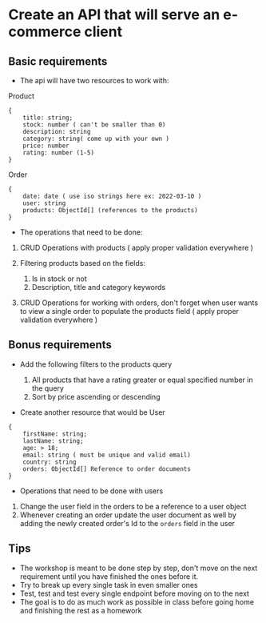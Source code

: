 # Create an API that will serve an e-commerce client

## Basic requirements

- The api will have two resources to work with:

Product

```
{
    title: string;
    stock: number ( can't be smaller than 0)
    description: string
    category: string( come up with your own )
    price: number
    rating: number (1-5)
}
```

Order

```
{
    date: date ( use iso strings here ex: 2022-03-10 )
    user: string
    products: ObjectId[] (references to the products)
}
```

- The operations that need to be done:

1. CRUD Operations with products ( apply proper validation everywhere )
2. Filtering products based on the fields:

   1. Is in stock or not
   2. Description, title and category keywords

3. CRUD Operations for working with orders, don't forget when user wants to view a single order to populate the products field ( apply proper validation everywhere )

## Bonus requirements

- Add the following filters to the products query

  1. All products that have a rating greater or equal specified number in the query
  2. Sort by price ascending or descending

- Create another resource that would be User

```
{
    firstName: string;
    lastName: string;
    age: > 18;
    email: string ( must be unique and valid email)
    country: string
    orders: ObjectId[] Reference to order documents
}
```

- Operations that need to be done with users

1. Change the user field in the orders to be a reference to a user object
2. Whenever creating an order update the user document as well by adding the newly created order's Id to the `orders` field in the user

## Tips

- The workshop is meant to be done step by step, don't move on the next requirement until you have finished the ones before it.
- Try to break up every single task in even smaller ones
- Test, test and test every single endpoint before moving on to the next
- The goal is to do as much work as possible in class before going home and finishing the rest as a homework
